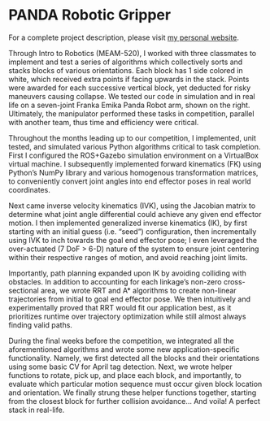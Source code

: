 # PANDA Robotic Gripper


For a complete project description, please visit [my personal website](https://www.jason-friedman.me/projects/stacker).

Through Intro to Robotics (MEAM-520), I worked with three classmates to implement and test a series of algorithms which  collectively sorts and stacks blocks of various orientations. Each block has 1 side colored in white, which received extra points if facing upwards in the stack. Points were awarded for each successive vertical block, yet deducted for risky maneuvers causing collapse. We tested our code in simulation and in real life on a seven-joint Franka Emika Panda Robot arm, shown on the right. Ultimately, the manipulator performed these tasks in competition, parallel with another team, thus time and efficiency were critical. 

Throughout the months leading up to our competition, I implemented, unit tested, and simulated various Python algorithms critical to task completion. First I configured the ROS+Gazebo simulation environment on a VirtualBox virtual machine. I subsequently implemented forward kinematics (FK) using Python’s NumPy library and various homogenous transformation matrices, to conveniently convert joint angles into end effector poses in real world coordinates.

Next came inverse velocity kinematics (IVK), using the Jacobian matrix to determine what joint angle differential could achieve any given end effector motion. I then implemented generalized inverse kinematics (IK), by first starting with an initial guess (i.e. “seed”) configuration, then incrementally using IVK to inch towards the goal end effector pose; I even leveraged the over-actuated (7 DoF > 6-D) nature of the system to ensure joint centering within their respective ranges of motion, and avoid reaching joint limits. 

Importantly, path planning expanded upon IK by avoiding colliding with obstacles. In addition to accounting for each linkage’s non-zero cross-sectional area, we wrote RRT and A* algorithms to create non-linear trajectories from initial to goal end effector pose. We then intuitively and experimentally proved that RRT would fit our application best, as it prioritizes runtime over trajectory optimization while still almost always finding valid paths.

During the final weeks before the competition, we integrated all the aforementioned algorithms and wrote some new application-specific functionality. Namely, we first detected all the blocks and their orientations using some basic CV for April tag detection. Next, we wrote helper functions to rotate, pick up, and place each block, and importantly, to evaluate which particular motion sequence must occur given block location and orientation. We finally strung these helper functions together, starting from the closest block for further collision avoidance… And voila! A perfect stack in real-life.